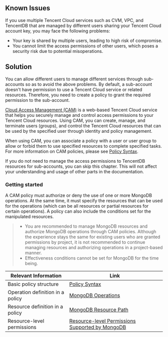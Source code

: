 ## Known Issues
If you use multiple Tencent Cloud services such as CVM, VPC, and TencentDB that are managed by different users sharing your Tencent Cloud account key, you may face the following problems:
- Your key is shared by multiple users, leading to high risk of compromise.
- You cannot limit the access permissions of other users, which poses a security risk due to potential misoperations.

## Solution
You can allow different users to manage different services through sub-accounts so as to avoid the above problems. By default, a sub-account doesn't have permission to use a Tencent Cloud service or related resources. Therefore, you need to create a policy to grant the required permission to the sub-account.

[Cloud Access Management (CAM)](https://intl.cloud.tencent.com/document/product/598/10583) is a web-based Tencent Cloud service that helps you securely manage and control access permissions to your Tencent Cloud resources. Using CAM, you can create, manage, and terminate users (groups), and control the Tencent Cloud resources that can be used by the specified user through identity and policy management.

When using CAM, you can associate a policy with a user or user group to allow or forbid them to use specified resources to complete specified tasks. For more information on CAM policies, please see [Policy Syntax](https://intl.cloud.tencent.com/document/product/598/10603).

If you do not need to manage the access permissions to TencentDB resources for sub-accounts, you can skip this chapter. This will not affect your understanding and usage of other parts in the documentation.

### Getting started
A CAM policy must authorize or deny the use of one or more MongoDB operations. At the same time, it must specify the resources that can be used for the operations (which can be all resources or partial resources for certain operations). A policy can also include the conditions set for the manipulated resources.

>
> - You are recommended to manage MongoDB resources and authorize MongoDB operations through CAM policies. Although the experience stays the same for existing users who are granted permissions by project, it is not recommended to continue managing resources and authorizing operations in a project-based manner.
>- Effectiveness conditions cannot be set for MongoDB for the time being.

| Relevant Information         | Link                                                         |
| ---------------- | ------------------------------------------------------------ |
| Basic policy structure | [Policy Syntax](https://intl.cloud.tencent.com/document/product/240/32841#yufa) |
| Operation definition in a policy | [MongoDB Operations](https://intl.cloud.tencent.com/document/product/240/32841#caozuo) |
| Resource definition in a policy | [MongoDB Resource Path](https://intl.cloud.tencent.com/document/product/240/32841#lujing) |
| Resource-level permissions | [Resource-level Permissions Supported by MongoDB](https://intl.cloud.tencent.com/document/product/240/32841) |


